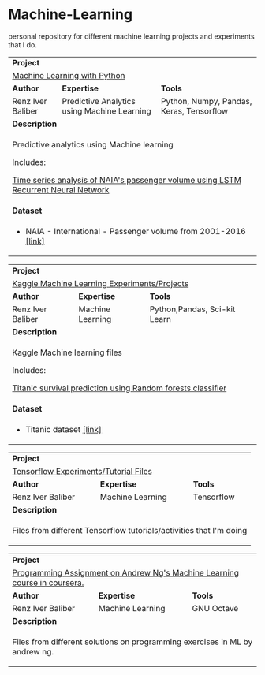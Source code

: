# Machine-Learning
personal repository for different machine learning projects and experiments that I do. 

<table>
<tr></tr>
<tr>
<td colspan="4"><b>Project</b></td>
</tr>
<tr>
<td colspan="3">
<a href="https://github.com/renziver/Data-Analysis/tree/master/Data%20Analysis%20with%20Python/">Machine Learning with Python</a>
</td>
</tr>  
<tr>
<td><b>Author</b></td>
<td><b>Expertise</b></td>
<td><b>Tools</b></td>
</tr>
<tr>
<td>
Renz Iver Baliber
</td>
<td>
Predictive Analytics using Machine Learning
</td>
<td>
Python,
Numpy, Pandas, Keras, Tensorflow  
</td>
</tr>
<tr>
<td colspan="4"><b>Description</b></td>
</tr>
<tr>
<td colspan="4">
<p>Predictive analytics using Machine learning </p>
<p>Includes:</p>
  
[Time series analysis of NAIA's passenger volume using LSTM Recurrent Neural Network](http://nbviewer.jupyter.org/github/renziver/Machine-Learning/blob/master/Predictive%20Analytics%20using%20Machine%20Learning/NAIA%20Passenger%20Volume%20Prediction/Time%20Series%20Prediction%20of%20NAIA%27s%20Passenger%20volume%20using%20LSTM%20Recurrent%20Neural%20Network.ipynb)

</td>
</tr>
<tr>
<td colspan="4"><b>Dataset</b></td>
</tr>
<tr>
<td colspan="4">
<ul>
<li>NAIA - International - Passenger volume from 2001-2016 <a href="https://github.com/renziver/Machine-Learning/blob/master/Predictive%20Analytics%20using%20Machine%20Learning/NAIA%20Passenger%20Volume%20Prediction/Dataset/naia_international_01-16.csv" target="_blank">[link]</a></li>
</ul>
</td>
</tr>
</table>

<table>
<tr></tr>
<tr>
<td colspan="4"><b>Project</b></td>
</tr>
<tr>
<td colspan="3">
<a href="https://github.com/renziver/Machine-Learning/tree/master/Kaggle">Kaggle Machine Learning Experiments/Projects</a>
</td>
</tr>  
<tr>
<td><b>Author</b></td>
<td><b>Expertise</b></td>
<td><b>Tools</b></td>
</tr>
<tr>
<td>
Renz Iver Baliber
</td>
<td>
Machine Learning
</td>
<td>
Python,Pandas, Sci-kit Learn 
</td>
</tr>
<tr>
<td colspan="4"><b>Description</b></td>
</tr>
<tr>
<td colspan="4">
<p>Kaggle Machine learning files </p>
<p>Includes:</p>
  
[Titanic survival prediction using Random forests classifier](http://nbviewer.jupyter.org/github/renziver/Machine-Learning/blob/master/Kaggle/Titanic%20Prediction/Survival%20prediction%20in%20Titanic%20using%20Random%20Forests%20Classifier.ipynb)

</td>
</tr>
<tr>
<td colspan="4"><b>Dataset</b></td>
</tr>
<tr>
<td colspan="4">
<ul>
<li>Titanic dataset <a href="https://github.com/renziver/Machine-Learning/tree/master/Kaggle/Titanic%20Prediction/Dataset" target="_blank">[link]</a></li>
</ul>
</td>
</tr>
</table>

<table>
<tr></tr>
<tr>
<td colspan="4"><b>Project</b></td>
</tr>
<tr>
<td colspan="3">
<a href="https://github.com/renziver/Machine-Learning/tree/master/TensorFlow">Tensorflow Experiments/Tutorial Files</a>
</td>
</tr>  
<tr>
<td><b>Author</b></td>
<td><b>Expertise</b></td>
<td><b>Tools</b></td>
</tr>
<tr>
<td>
Renz Iver Baliber
</td>
<td>
Machine Learning
</td>
<td>
Tensorflow
</td>
</tr>
<tr>
<td colspan="4"><b>Description</b></td>

</tr>
<tr>
<td colspan="4">
<p>Files from different Tensorflow tutorials/activities that I'm doing</p>
  </td>
  </tr>
</table>

<table>
<tr></tr>
<tr>
<td colspan="4"><b>Project</b></td>
</tr>
<tr>
<td colspan="3">
<a href="https://github.com/renziver/Machine-Learning/tree/master/Machine%20Learning%20by%20Andrew%20Ng">Programming Assignment on Andrew Ng's Machine Learning course in coursera.</a>
</td>
</tr>  
<tr>
<td><b>Author</b></td>
<td><b>Expertise</b></td>
<td><b>Tools</b></td>
</tr>
<tr>
<td>
Renz Iver Baliber
</td>
<td>
Machine Learning
</td>
<td>
GNU Octave
</td>
</tr>
<tr>
<td colspan="4"><b>Description</b></td>

</tr>
<tr>
<td colspan="4">
<p>Files from different solutions on programming exercises in ML by andrew ng.</p>
  </td>
  </tr>
</table>


